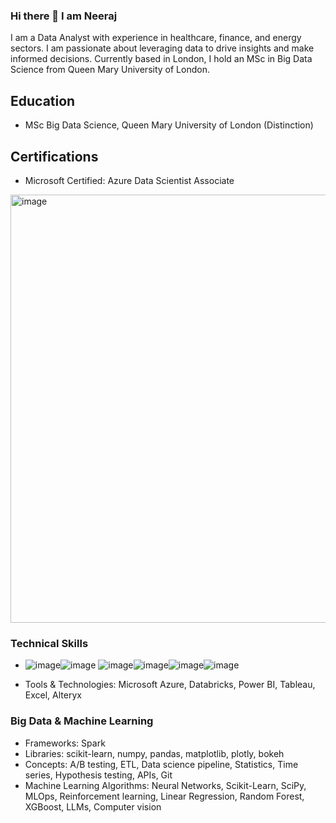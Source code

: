### Hi there 👋 I am Neeraj
I am a Data Analyst with experience in healthcare, finance, and energy sectors. I am passionate about leveraging data to drive insights and make informed decisions. Currently based in London, I hold an MSc in Big Data Science from Queen Mary University of London.

## Education

- MSc Big Data Science, Queen Mary University of London (Distinction)

## Certifications

- Microsoft Certified: Azure Data Scientist Associate
<img width="685" alt="image" src="https://github.com/GitWithNeeraj/GitWithNeeraj/assets/84373485/5de1a5c9-6e84-4784-b132-eb2a402778e8">

### Technical Skills

- ![image](https://github.com/GitWithNeeraj/GitWithNeeraj/assets/84373485/a616b284-e401-40b3-9b6d-dbcaec633ed1)![image](https://github.com/GitWithNeeraj/GitWithNeeraj/assets/84373485/0c6e39af-65d9-4fa4-a961-50e0208a2dac)
![image](https://github.com/GitWithNeeraj/GitWithNeeraj/assets/84373485/cf048b25-e571-46c0-bcf8-728aa4d6bca6)![image](https://github.com/GitWithNeeraj/GitWithNeeraj/assets/84373485/fe3ad635-8dc1-4093-9a87-c525aafd4736)![image](https://github.com/GitWithNeeraj/GitWithNeeraj/assets/84373485/884cb00f-e15a-4bb8-9d89-cda7ba0b4555)![image](https://github.com/GitWithNeeraj/GitWithNeeraj/assets/84373485/ea4924f6-263d-44a3-bac0-cd97d0ec9f50)





- Tools & Technologies: Microsoft Azure, Databricks, Power BI, Tableau, Excel, Alteryx

### Big Data & Machine Learning

- Frameworks: Spark
- Libraries: scikit-learn, numpy, pandas, matplotlib, plotly, bokeh
- Concepts: A/B testing, ETL, Data science pipeline, Statistics, Time series, Hypothesis testing, APIs, Git
- Machine Learning Algorithms: Neural Networks, Scikit-Learn, SciPy, MLOps, Reinforcement learning, Linear Regression, Random Forest, XGBoost, LLMs, Computer vision

<!--
**GitWithNeeraj/GitWithNeeraj** is a ✨ _special_ ✨ repository because its `README.md` (this file) appears on your GitHub profile.

Here are some ideas to get you started:

- 🔭 I’m currently working on ...
- 🌱 I’m currently learning ...
- 👯 I’m looking to collaborate on ...
- 🤔 I’m looking for help with ...
- 💬 Ask me about ...
- 📫 How to reach me: ...
- 😄 Pronouns: ...
- ⚡ Fun fact: ...
-->
